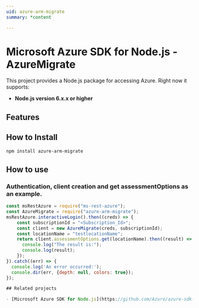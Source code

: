 ```yaml
---
uid: azure-arm-migrate
summary: *content

---
```

# Microsoft Azure SDK for Node.js - AzureMigrate
This project provides a Node.js package for accessing Azure. Right now it supports:
- **Node.js version 6.x.x or higher**

## Features


## How to Install

```bash
npm install azure-arm-migrate
```

## How to use

### Authentication, client creation and get assessmentOptions as an example.

```javascript
const msRestAzure = require("ms-rest-azure");
const AzureMigrate = require("azure-arm-migrate");
msRestAzure.interactiveLogin().then((creds) => {
    const subscriptionId = "<Subscription_Id>";
    const client = new AzureMigrate(creds, subscriptionId);
    const locationName = "testlocationName";
    return client.assessmentOptions.get(locationName).then((result) => {
      console.log("The result is:");
      console.log(result);
    });
}).catch((err) => {
  console.log('An error occurred:');
  console.dir(err, {depth: null, colors: true});
});

## Related projects

- [Microsoft Azure SDK for Node.js](https://github.com/Azure/azure-sdk-for-node)
